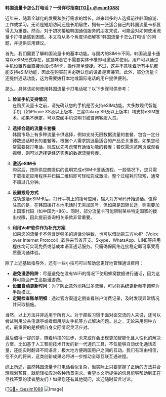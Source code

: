 **韩国流量卡怎么打电话？一份详尽指南[[TG💪+ @esim1088](https://t.me/s/esim1088)]**

近年来，随着全球化的发展和旅行需求的增长，越来越多的人选择前往韩国旅游、工作或学习。无论是短期访问还是长期居住，拥有一张适合自己的韩国流量卡都显得尤为重要。然而，对于初次接触韩国通信服务的朋友来说，可能会对如何使用流量卡打电话感到困惑。本文将从多个角度详细解答“韩国流量卡怎么打电话”的问题，并提供实用建议。

首先，我们需要了解韩国流量卡的基本功能。与国内的SIM卡不同，韩国流量卡通常以eSIM形式存在，这意味着它不需要实体卡槽即可激活并使用。用户可以通过手机设置界面直接添加eSIM卡，操作简单便捷。不过，这并不意味着所有手机都能支持eSIM功能，因此在购买前务必确认您的设备是否兼容。此外，部分流量卡还提供通话功能，这为需要拨打本地或国际电话的用户提供便利。

那么，具体该如何使用韩国流量卡打电话呢？以下步骤可供参考：

1. **检查手机支持情况**  
   在购买流量卡之前，请先确认您的手机是否支持eSIM功能。大多数现代智能手机（如iPhone XS及以上版本、三星Galaxy S9及以上版本）均支持eSIM技术。如果不确定，可以查阅手机说明书或咨询客服人员。

2. **选择合适的流量卡套餐**  
   韩国市场上有多种流量卡供选择，例如支持无限数据流量的套餐、包含一定分钟数通话时长的套餐等。根据个人需求挑选最适合的产品至关重要。如果您经常需要拨打电话，则应优先考虑带有通话功能的套餐；若仅需浏览网页或观看视频，则可以选择更经济实惠的数据流量套餐。

3. **激活eSIM卡**  
   购买后，按照供应商提供的说明完成eSIM卡激活流程。一般情况下，您只需下载指定应用程序并扫描二维码即可轻松完成激活。整个过程耗时较短，通常不超过几分钟。

4. **设置拨号方式**  
   成功激活eSIM卡后，打开手机上的拨号应用，输入对方号码开始通话。值得注意的是，在韩国拨打本地电话时无需加区号，但如果是国际长途，则需要加上国家代码（如中国为+86）。同时，部分流量卡可能限制某些特定国家的拨出权限，因此提前查询相关条款非常重要。

5. **利用VoIP软件作为补充方案**  
   如果您的流量卡不包含足够多的通话分钟数，也可以借助第三方VoIP（Voice over Internet Protocol）软件来节省开支。Skype、WhatsApp、LINE等应用程序均可实现免费或低成本语音通话服务。只需确保网络连接稳定即可享受高质量沟通体验。

除了上述基础指导外，还有一些小技巧可以帮助您更好地管理通话费用：

- **避免漫游陷阱**：尽量避免在没有WiFi的情况下使用蜂窝数据进行通话，因为这样可能会产生高额漫游费。
- **设置自动更新时间**：为了防止意外消耗过多流量，可以将系统更新频率调整为手动模式。
- **定期检查账单明细**：通过官方渠道定期查看账户消费记录，及时发现异常情况并采取措施。

当然，以上方法并非适用于所有人。对于那些习惯于面对面交流的人来说，还可以尝试利用公共电话亭或者借用朋友手机等方式解决问题。总之，无论采用何种方式，最重要的是根据自身实际情况灵活应对。

最后值得一提的是，随着科技的进步，未来或许会出现更加智能化且人性化的解决方案。比如基于人工智能技术开发的新一代通讯工具，不仅能够自动优化通话质量，还能实时翻译不同语言，极大地方便跨国用户之间的互动。我们有理由相信，在不久的将来，这类创新成果必将进一步推动全球互联互通进程。

综上所述，虽然韩国流量卡打电话看似复杂，但实际上只要掌握了正确的方法并合理规划预算，就能轻松应对各种场景需求。希望本文所提供的信息能够帮助到正在寻找答案的读者朋友们！如果您还有其他疑问，欢迎随时留言讨论。

[[TG💪+ @esim1088](https://t.me/s/esim1088) ![Image](https://i.postimg.cc/4NQfJmqS/Snipaste-2025-05-13-00-14-12.png)]
